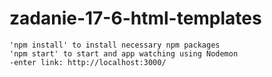 # zadanie-17-6-html-templates

```
'npm install' to install necessary npm packages
'npm start' to start and app watching using Nodemon
-enter link: http://localhost:3000/
```
